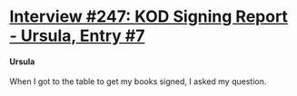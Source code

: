 # [Interview #247: KOD Signing Report - Ursula, Entry #7](https://www.theoryland.com/intvmain.php?i=247#7)

#### Ursula

When I got to the table to get my books signed, I asked my question.

